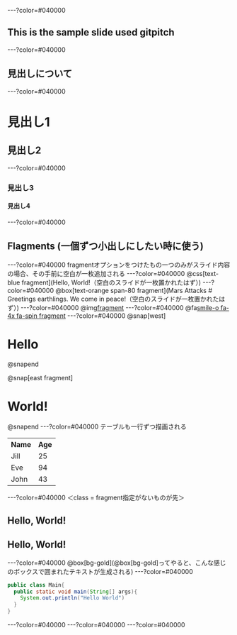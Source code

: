 ---?color=#040000

## This is the sample slide used gitpitch

---?color=#040000
## 見出しについて
---?color=#040000
# 見出し1
## 見出し2
---?color=#040000
### 見出し3
#### 見出し4
---?color=#040000
## Flagments  (一個ずつ小出しにしたい時に使う)
---?color=#040000
fragmentオプションをつけたもの一つのみがスライド内容の場合、その手前に空白が一枚追加される
---?color=#040000
@css[text-blue fragment](Hello, World!（空白のスライドが一枚置かれたはず）)
---?color=#040000
@box[text-orange span-80 fragment](Mars Attacks # Greetings earthlings. We come in peace!（空白のスライドが一枚置かれたはず）)
---?color=#040000
@img[fragment](src/assets/logo.png)
---?color=#040000
@fa[smile-o fa-4x fa-spin fragment](めっちゃまわる)
---?color=#040000
@snap[west]
# Hello
@snapend

@snap[east fragment]
# World!
@snapend
---?color=#040000
テーブルも一行ずつ描画される
<table>
  <tr>
    <th>Name</th>
    <th>Age</th>
  </tr>
  <tr>
    <td>Jill</td>
    <td>25</td>
  </tr>
  <tr class="fragment">
    <td>Eve</td>
    <td>94</td>
  </tr>
  <tr class="fragment">
    <td>John</td>
    <td>43</td>
  </tr>
</table>
---?color=#040000
＜class = fragment指定がないものが先＞
<h2 class="fragment">Hello, World!</h2>
<h2>Hello, World!</h2>
---?color=#040000
@box[bg-gold](@box[bg-gold]ってやると、こんな感じのボックスで囲まれたテキストが生成される)
---?color=#040000

```java
public class Main{
  public static void main(String[] args){
    System.out.println("Hello World")
  }
}
```

---?color=#040000
---?color=#040000
---?color=#040000
